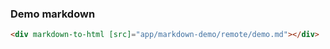 ### Demo markdown

```html
<div markdown-to-html [src]="app/markdown-demo/remote/demo.md"></div>
```

